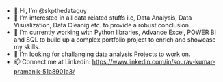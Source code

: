 - 👋 Hi, I’m @skpthedataguy
- 👀 I’m interested in all data related stuffs i.e, Data Analysis, Data Visualization, Data Cleanig etc. to provide a robust conclusion. 
- 🌱 I’m currently working with Python libraries, Advance Excel, POWER BI and SQL to build up a complex portfolio project to enrich and showcase my skills.
- 💞️ I’m looking for challanging data analysis Projects to work on.
- 📫 Connect me at Linkedin: https://www.linkedin.com/in/sourav-kumar-pramanik-51a8901a3/

<!---
skpthedataguy/skpthedataguy is a ✨ special ✨ repository because its `README.md` (this file) appears on your GitHub profile.
You can click the Preview link to take a look at your changes.
--->
